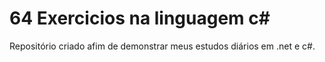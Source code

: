 # 64 Exercicios na linguagem c#
 Repositório criado afim de demonstrar meus estudos diários em .net e  c#.
 
